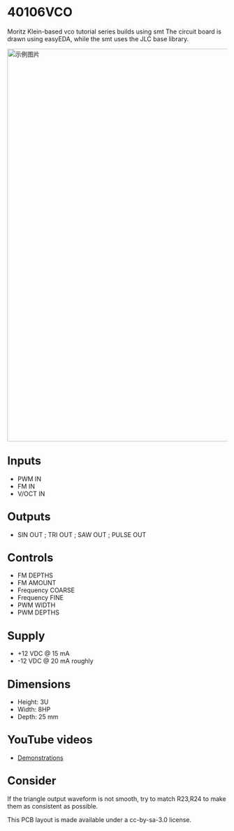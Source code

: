 # 40106VCO
Moritz Klein-based vco tutorial series builds using smt
The circuit board is drawn using easyEDA, while the smt uses the JLC base library.


<img src="VCO.jpg" alt="示例图片" width="900"/>

## <span style="font-size: larger;">Inputs</span>

- PWM IN
- FM IN
- V/OCT IN
  
## <span style="font-size: larger;">Outputs</span>

- SIN OUT ; TRI OUT ; SAW OUT ; PULSE OUT

## <span style="font-size: larger;">Controls</span>

- FM DEPTHS
- FM AMOUNT
- Frequency COARSE
- Frequency FINE
- PWM WIDTH
- PWM DEPTHS

## <span style="font-size: larger;">Supply</span>

- +12 VDC @ 15 mA
- -12 VDC @ 20 mA roughly
  
## <span style="font-size: larger;">Dimensions</span>

- Height: 3U
- Width: 8HP
- Depth: 25 mm

## <span style="font-size: larger;">YouTube videos</span>

- [Demonstrations](https://www.youtube.com/watch?v=QiLeUSpJTN0&t)

## <span style="font-size: larger;">Consider</span>
  
If the triangle output waveform is not smooth, try to match R23,R24 to make them as consistent as possible.


This PCB layout is made available under a cc-by-sa-3.0 license.

